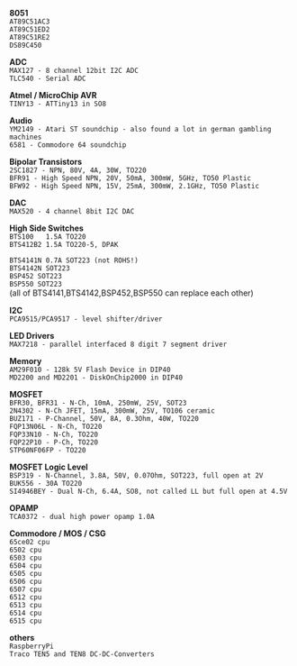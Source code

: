 **8051**  
``AT89C51AC3``  
``AT89C51ED2``  
``AT89C51RE2``  
``DS89C450``  

**ADC**  
``MAX127 - 8 channel 12bit I2C ADC``  
``TLC540 - Serial ADC``

**Atmel / MicroChip AVR**  
``TINY13 - ATTiny13 in SO8``  
  
**Audio**  
``YM2149 - Atari ST soundchip - also found a lot in german gambling machines``  
``6581 - Commodore 64 soundchip``  
  
**Bipolar Transistors**  
``2SC1827 - NPN, 80V, 4A, 30W, TO220``  
``BFR91 - High Speed NPN, 20V, 50mA, 300mW, 5GHz, TO50 Plastic``  
``BFW92 - High Speed NPN, 15V, 25mA, 300mW, 2.1GHz, TO50 Plastic``
    
**DAC**  
``MAX520 - 4 channel 8bit I2C DAC``  

**High Side Switches**  
``BTS100   1.5A TO220``  
``BTS412B2 1.5A TO220-5, DPAK``  
  
``BTS4141N 0.7A SOT223 (not ROHS!)``  
``BTS4142N SOT223``  
``BSP452 SOT223``  
``BSP550 SOT223``  
(all of BTS4141,BTS4142,BSP452,BSP550 can replace each other)
    
  
**I2C**  
``PCA9515/PCA9517 - level shifter/driver``  
   
**LED Drivers**  
``MAX7218 - parallel interfaced 8 digit 7 segment driver``  
  
**Memory**    
``AM29F010 - 128k 5V Flash Device in DIP40``  
``MD2200 and MD2201 - DiskOnChip2000 in DIP40``  
  
**MOSFET**  
``BFR30, BFR31 - N-Ch, 10mA, 250mW, 25V, SOT23``  
``2N4302 - N-Ch JFET, 15mA, 300mW, 25V, TO106 ceramic``  
``BUZ171 - P-Channel, 50V, 8A, 0.3Ohm, 40W, TO220``  
``FQP13N06L - N-Ch, TO220 ``  
``FQP33N10 - N-Ch, TO220 ``  
``FQP22P10 - P-Ch, TO220 ``  
``STP60NF06FP - TO220 ``  

**MOSFET Logic Level**  
``BSP319 - N-Channel, 3.8A, 50V, 0.07Ohm, SOT223, full open at 2V``  
``BUK556 - 30A TO220``  
``SI4946BEY - Dual N-Ch, 6.4A, SO8, not called LL but full open at 4.5V``  

**OPAMP**  
``TCA0372 - dual high power opamp 1.0A``  

**Commodore / MOS / CSG**  
``65ce02 cpu``    
``6502 cpu``    
``6503 cpu``    
``6504 cpu``    
``6505 cpu``    
``6506 cpu``    
``6507 cpu``    
``6512 cpu``    
``6513 cpu``    
``6514 cpu``    
``6515 cpu``    

**others**  
``RaspberryPi``  
``Traco TEN5 and TEN8 DC-DC-Converters``  
  


